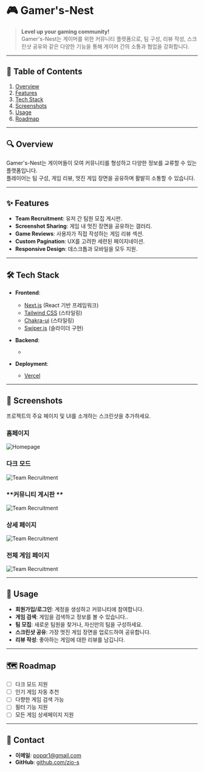 # 🎮 Gamer's-Nest

> **Level up your gaming community!**  
> Gamer's-Nest는 게이머를 위한 커뮤니티 플랫폼으로, 팀 구성, 리뷰 작성, 스크린샷 공유와 같은 다양한 기능을 통해 게이머 간의 소통과 협업을 강화합니다.

---

## 📌 Table of Contents

1. [Overview](#-overview)
2. [Features](#-features)
3. [Tech Stack](#-tech-stack)
4. [Screenshots](#-screenshots)
5. [Usage](#-usage)
6. [Roadmap](#-roadmap)

---

## 🔍 Overview

Gamer's-Nest는 게이머들이 모여 커뮤니티를 형성하고 다양한 정보를 교류할 수 있는 플랫폼입니다.  
플레이어는 팀 구성, 게임 리뷰, 멋진 게임 장면을 공유하며 활발히 소통할 수 있습니다.

---

## ✨ Features

- **Team Recruitment**: 유저 간 팀원 모집 게시판.
- **Screenshot Sharing**: 게임 내 멋진 장면을 공유하는 갤러리.
- **Game Reviews**: 사용자가 직접 작성하는 게임 리뷰 섹션.
- **Custom Pagination**: UX를 고려한 세련된 페이지네이션.
- **Responsive Design**: 데스크톱과 모바일을 모두 지원.

---

## 🛠 Tech Stack

- **Frontend**:

  - [Next.js](https://nextjs.org/) (React 기반 프레임워크)
  - [Tailwind CSS](https://tailwindcss.com/) (스타일링)
  - [Chakra-ui](https://www.chakra-ui.com/) (스타일링)
  - [Swiper.js](https://swiperjs.com/) (슬라이더 구현)

- **Backend**:

  -

- **Deployment**:
  - [Vercel](https://vercel.com/)

---

## 📸 Screenshots

프로젝트의 주요 페이지 및 UI를 소개하는 스크린샷을 추가하세요.

### **홈페이지**

![Homepage](https://via.placeholder.com/800x400)

### **다크 모드**

![Team Recruitment](https://via.placeholder.com/800x400)

### **커뮤니티 게시판 **

![Team Recruitment](https://via.placeholder.com/800x400)

### **상세 페이지**

![Team Recruitment](https://via.placeholder.com/800x400)

### **전체 게임 페이지**

![Team Recruitment](https://via.placeholder.com/800x400)

---

## 🚀 Usage

- **회원가입/로그인**: 계정을 생성하고 커뮤니티에 참여합니다.
- **게임 검색**: 게임을 검색하고 정보를 볼 수 있습니다..
- **팀 모집**: 새로운 팀원을 찾거나, 자신만의 팀을 구성하세요.
- **스크린샷 공유**: 가장 멋진 게임 장면을 업로드하여 공유합니다.
- **리뷰 작성**: 좋아하는 게임에 대한 리뷰를 남깁니다.

---

## 🗺 Roadmap

- [ ] 다크 모드 지원
- [ ] 인기 게임 자동 추천
- [ ] 다향한 게임 검색 가능
- [ ] 필터 기능 지원
- [ ] 모든 게임 상세페이지 지원

---

## 💌 Contact

- **이메일**: [popqr1@gmail.com](mailto:popqr1@gmail.com)
- **GitHub**: [github.com/zio-s](https://github.com/zio-s)
